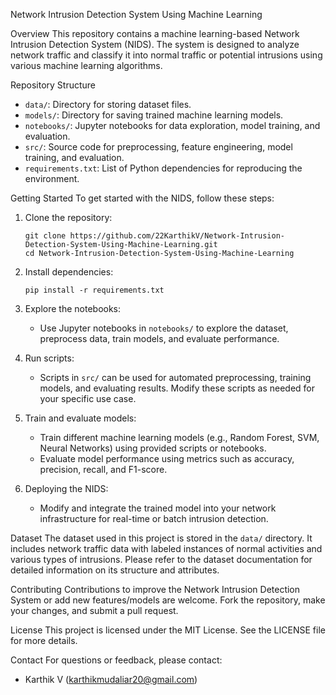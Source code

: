 Network Intrusion Detection System Using Machine Learning

Overview
This repository contains a machine learning-based Network Intrusion Detection System (NIDS). 
The system is designed to analyze network traffic and classify it into normal traffic or potential intrusions using various machine learning algorithms.

Repository Structure
- `data/`: Directory for storing dataset files.
- `models/`: Directory for saving trained machine learning models.
- `notebooks/`: Jupyter notebooks for data exploration, model training, and evaluation.
- `src/`: Source code for preprocessing, feature engineering, model training, and evaluation.
- `requirements.txt`: List of Python dependencies for reproducing the environment.

Getting Started
To get started with the NIDS, follow these steps:

1. Clone the repository:
   ```
   git clone https://github.com/22KarthikV/Network-Intrusion-Detection-System-Using-Machine-Learning.git
   cd Network-Intrusion-Detection-System-Using-Machine-Learning
   ```

2. Install dependencies:
   ```
   pip install -r requirements.txt
   ```

3. Explore the notebooks:
   - Use Jupyter notebooks in `notebooks/` to explore the dataset, preprocess data, train models, and evaluate performance.

4. Run scripts:
   - Scripts in `src/` can be used for automated preprocessing, training models, and evaluating results. Modify these scripts as needed for your specific use case.

5. Train and evaluate models:
   - Train different machine learning models (e.g., Random Forest, SVM, Neural Networks) using provided scripts or notebooks.
   - Evaluate model performance using metrics such as accuracy, precision, recall, and F1-score.

6. Deploying the NIDS:
   - Modify and integrate the trained model into your network infrastructure for real-time or batch intrusion detection.

Dataset
The dataset used in this project is stored in the `data/` directory. It includes network traffic data with labeled instances of normal activities and various types of intrusions. Please refer to the dataset documentation for detailed information on its structure and attributes.

Contributing
Contributions to improve the Network Intrusion Detection System or add new features/models are welcome. Fork the repository, make your changes, and submit a pull request.

License
This project is licensed under the MIT License. See the LICENSE file for more details.

Contact
For questions or feedback, please contact:
- Karthik V (karthikmudaliar20@gmail.com)
